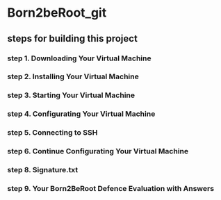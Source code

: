 # Born2beRoot_git
## steps for building this project
### step 1. Downloading Your Virtual Machine
### step 2. Installing Your Virtual Machine
### step 3. Starting Your Virtual Machine
### step 4. Configurating Your Virtual Machine
### step 5. Connecting to SSH
### step 6. Continue Configurating Your Virtual Machine
### step 8. Signature.txt
### step 9. Your Born2BeRoot Defence Evaluation with Answers
